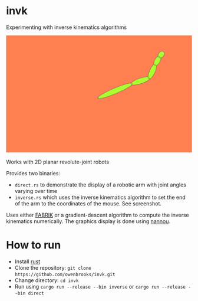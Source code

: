# invk
Experimenting with inverse kinematics algorithms

![Demo GIF](./demo.gif)

Works with 2D planar revolute-joint robots

Provides two binaries:

- `direct.rs` to demonstrate the display of a robotic arm with joint angles varying over time
- `inverse.rs` which uses the inverse kinematics algorithm to set the end of the arm to the coordinates of the mouse. See screenshot.

Uses either [FABRIK](http://www.andreasaristidou.com/FABRIK.html) or a gradient-descent algorithm to compute the inverse kinematics numerically.
The graphics display is done using [nannou](https://github.com/nannou-org/nannou).

# How to run
- Install [rust](https://www.rust-lang.org/learn/get-started)
- Clone the repository:
`git clone https://github.com/owenbrooks/invk.git`
- Change directory: `cd invk`
- Run using
`cargo run --release --bin inverse` or `cargo run --release --bin direct`

